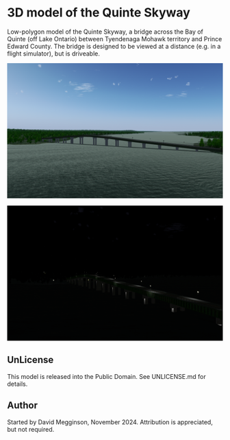 3D model of the Quinte Skyway
=============================

Low-polygon model of the Quinte Skyway, a bridge across the Bay of Quinte (off Lake Ontario) between Tyendenaga Mohawk territory and Prince Edward County.  The bridge is designed to be viewed at a distance (e.g. in a flight simulator), but is driveable.

![Daytime screenshot in FlightGear](screenshot.png)

![Nighttime screenshot in FlightGear](screenshot-night.png)

## UnLicense

This model is released into the Public Domain. See UNLICENSE.md for details.


## Author

Started by David Megginson, November 2024.  Attribution is appreciated, but not required.
